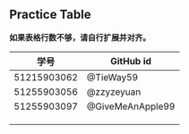 ## Practice Table
**如果表格行数不够，请自行扩展并对齐。**

| 学号        | GitHub id |
| ----------- | --------- |
| 51215903062 | @TieWay59 |
| 51255903056 | @zzyzeyuan|
| 51255903097 | @GiveMeAnApple99|
|             |           |
|             |           |
|             |           |



